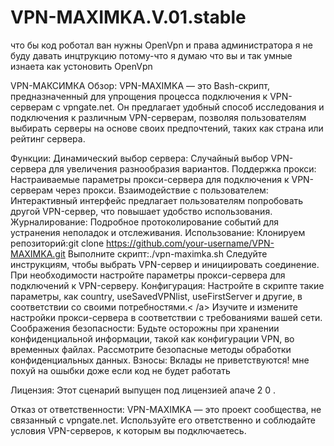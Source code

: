 # VPN-MAXIMKA.V.01.stable
что бы код роботал ван нужны OpenVpn и права администратора  я не буду давать инцтрукцию потому-что  я думаю что вы и так умные изнаета как устоновить OpenVpn

VPN-МАКСИМКА
Обзор:
VPN-MAXIMKA — это Bash-скрипт, предназначенный для упрощения процесса подключения к VPN-серверам с vpngate.net. Он предлагает удобный способ исследования и подключения к различным VPN-серверам, позволяя пользователям выбирать серверы на основе своих предпочтений, таких как страна или рейтинг сервера.

Функции:
Динамический выбор сервера: Случайный выбор VPN-сервера для увеличения разнообразия вариантов.
Поддержка прокси: Настраиваемые параметры прокси-сервера для подключения к VPN-серверам через прокси.
Взаимодействие с пользователем: Интерактивный интерфейс предлагает пользователям попробовать другой VPN-сервер, что повышает удобство использования.
Журналирование: Подробное протоколирование событий для устранения неполадок и отслеживания.
Использование:
Клонируем репозиторий:git clone https://github.com/your-username/VPN-MAXIMKA.git
Выполните скрипт:./vpn-maximka.sh
Следуйте инструкциям, чтобы выбрать VPN-сервер и инициировать соединение.
При необходимости настройте параметры прокси-сервера для подключений к VPN-серверу.
Конфигурация:
Настройте в скрипте такие параметры, как country, useSavedVPNlist, useFirstServer и другие, в соответствии со своими потребностями.< /а>
Изучите и измените настройки прокси-сервера в соответствии с требованиями вашей сети.
Соображения безопасности:
Будьте осторожны при хранении конфиденциальной информации, такой как конфигурации VPN, во временных файлах.
Рассмотрите безопасные методы обработки конфиденциальных данных.
Взносы:
Вклады не  приветствуются! мне похуй на ошыбки доже если код не будет работать 

Лицензия:
Этот сценарий выпущен под лицензией апаче 2 0 .

Отказ от ответственности:
VPN-MAXIMKA — это проект сообщества, не связанный с vpngate.net. Используйте его ответственно и соблюдайте условия VPN-серверов, к которым вы подключаетесь.







